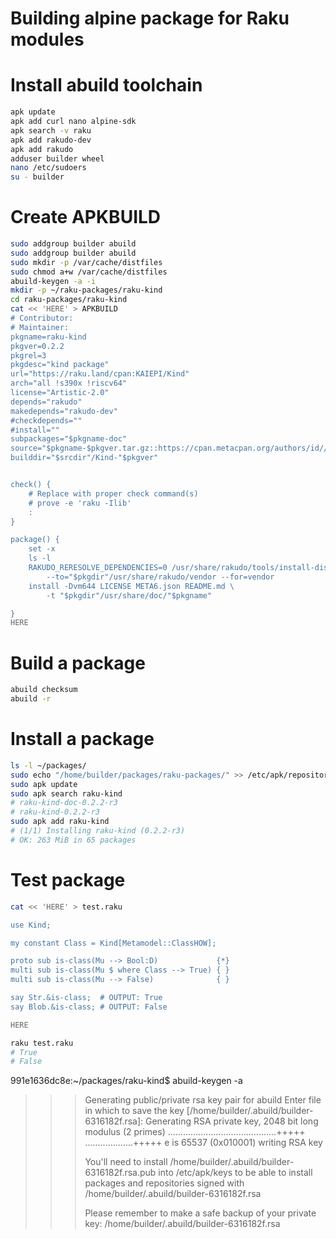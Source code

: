 # Building alpine package for Raku modules

# Install abuild toolchain

```bash
apk update
apk add curl nano alpine-sdk
apk search -v raku 
apk add rakudo-dev
apk add rakudo
adduser builder wheel
nano /etc/sudoers
su - builder
```

# Create APKBUILD

```bash
sudo addgroup builder abuild
sudo addgroup builder abuild
sudo mkdir -p /var/cache/distfiles
sudo chmod a+w /var/cache/distfiles
abuild-keygen -a -i
mkdir -p ~/raku-packages/raku-kind
cd raku-packages/raku-kind
cat << 'HERE' > APKBUILD
# Contributor:
# Maintainer:
pkgname=raku-kind
pkgver=0.2.2
pkgrel=3
pkgdesc="kind package"
url="https://raku.land/cpan:KAIEPI/Kind"
arch="all !s390x !riscv64"
license="Artistic-2.0"
depends="rakudo"
makedepends="rakudo-dev"
#checkdepends=""
#install=""
subpackages="$pkgname-doc"
source="$pkgname-$pkgver.tar.gz::https://cpan.metacpan.org/authors/id//K/KA/KAIEPI/Perl6/Kind-0.2.2.tar.gz"
builddir="$srcdir"/Kind-"$pkgver"


check() {
	# Replace with proper check command(s)
	# prove -e 'raku -Ilib'
	:
}

package() {
	set -x	
	ls -l	
	RAKUDO_RERESOLVE_DEPENDENCIES=0 /usr/share/rakudo/tools/install-dist.raku \
		--to="$pkgdir"/usr/share/rakudo/vendor --for=vendor
	install -Dvm644 LICENSE META6.json README.md \
		-t "$pkgdir"/usr/share/doc/"$pkgname"

}
HERE
```

# Build a package

```bash
abuild checksum
abuild -r
```

# Install a package

```bash
ls -l ~/packages/
sudo echo "/home/builder/packages/raku-packages/" >> /etc/apk/repositories 
sudo apk update
sudo apk search raku-kind
# raku-kind-doc-0.2.2-r3
# raku-kind-0.2.2-r3
sudo apk add raku-kind
# (1/1) Installing raku-kind (0.2.2-r3)
# OK: 263 MiB in 65 packages
```

# Test package

```bash
cat << 'HERE' > test.raku

use Kind;

my constant Class = Kind[Metamodel::ClassHOW];

proto sub is-class(Mu --> Bool:D)             {*}
multi sub is-class(Mu $ where Class --> True) { }
multi sub is-class(Mu --> False)              { }

say Str.&is-class;  # OUTPUT: True
say Blob.&is-class; # OUTPUT: False

HERE

raku test.raku
# True
# False
```



991e1636dc8e:~/packages/raku-kind$ abuild-keygen -a
>>> Generating public/private rsa key pair for abuild
Enter file in which to save the key [/home/builder/.abuild/builder-6316182f.rsa]: 
Generating RSA private key, 2048 bit long modulus (2 primes)
...........................................+++++
...................+++++
e is 65537 (0x010001)
writing RSA key
>>> 
>>> You'll need to install /home/builder/.abuild/builder-6316182f.rsa.pub into 
>>> /etc/apk/keys to be able to install packages and repositories signed with
>>> /home/builder/.abuild/builder-6316182f.rsa
>>> 
>>> Please remember to make a safe backup of your private key:
>>> /home/builder/.abuild/builder-6316182f.rsa
